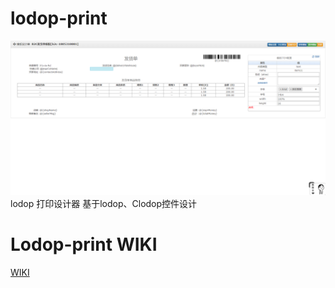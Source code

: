 # lodop-print
![banner](https://github.com/lamborqq/lodop-print/blob/master/disk/lodop-main.png)
lodop 打印设计器
基于lodop、Clodop控件设计

# Lodop-print WIKI
[WIKI](http://wiki.lanbery.cn/doku.php?id=wiki:ood:lambor:print_table)
